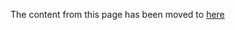 The content from this page has been moved to [here](https://github.com/matlab-actions/.github/profile/README.md)
